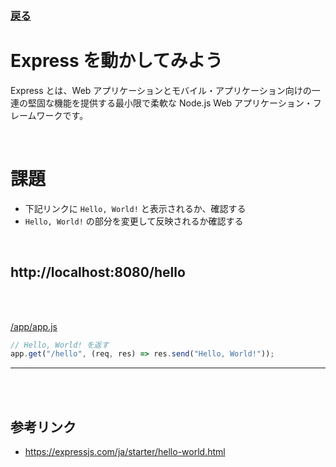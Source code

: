 ### [戻る](./../back-end.md)

# Express を動かしてみよう

Express とは、Web アプリケーションとモバイル・アプリケーション向けの一連の堅固な機能を提供する最小限で柔軟な Node.js Web アプリケーション・フレームワークです。

<br>

# 課題

- 下記リンクに `Hello, World!` と表示されるか、確認する
- `Hello, World!` の部分を変更して反映されるか確認する

<br>

## http://localhost:8080/hello

<br><br>

[/app/app.js](../../app/app.js)

```js
// Hello, World! を返す
app.get("/hello", (req, res) => res.send("Hello, World!"));
```

---

<br><br>

## 参考リンク

- https://expressjs.com/ja/starter/hello-world.html
